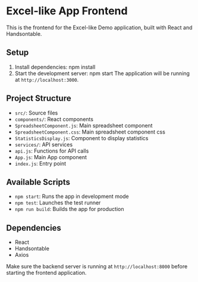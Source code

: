 # Excel-like App Frontend

This is the frontend for the Excel-like Demo application, built with React and Handsontable.

## Setup

1. Install dependencies:
    npm install
2. Start the development server:
    npm start
The application will be running at `http://localhost:3000`.

## Project Structure

- `src/`: Source files
- `components/`: React components
 - `SpreadsheetComponent.js`: Main spreadsheet component
 - `SpreadsheetComponent.css`: Main spreadsheet component css
 - `StatisticsDisplay.js`: Component to display statistics
- `services/`: API services
 - `api.js`: Functions for API calls
- `App.js`: Main App component
- `index.js`: Entry point

## Available Scripts

- `npm start`: Runs the app in development mode
- `npm test`: Launches the test runner
- `npm run build`: Builds the app for production

## Dependencies

- React
- Handsontable
- Axios

Make sure the backend server is running at `http://localhost:8000` before starting the frontend application.